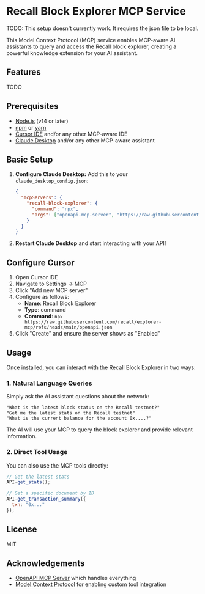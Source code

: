 # Recall Block Explorer MCP Service

TODO: This setup doesn't currently work. It requires the json file to be local.

This Model Context Protocol (MCP) service enables MCP-aware AI assistants to query and access the Recall block explorer, creating a powerful knowledge extension for your AI assistant.

## Features

TODO

## Prerequisites

- [Node.js](https://nodejs.org/) (v14 or later)
- [npm](https://www.npmjs.com/) or [yarn](https://yarnpkg.com/)
- [Cursor IDE](https://cursor.sh/) and/or any other MCP-aware IDE
- [Claude Desktop](https://claude.ai/download) and/or any other MCP-aware assistant
  
## Basic Setup

1. **Configure Claude Desktop:**
   Add this to your `claude_desktop_config.json`:
   ```json
   {
     "mcpServers": {
       "recall-block-explorer": {
         "command": "npx",
         "args": ["openapi-mcp-server", "https://raw.githubusercontent.com/recall/explorer-mcp/refs/heads/main/openapi.json"]
       }
     }
   }
   ```
2. **Restart Claude Desktop** and start interacting with your API!

## Configure Cursor

1. Open Cursor IDE
2. Navigate to Settings → MCP
3. Click "Add new MCP server"
4. Configure as follows:
   - **Name**: Recall Block Explorer
   - **Type**: command
   - **Command**: `npx https://raw.githubusercontent.com/recall/explorer-mcp/refs/heads/main/openapi.json`
5. Click "Create" and ensure the server shows as "Enabled"

## Usage

Once installed, you can interact with the Recall Block Explorer in two ways:

### 1. Natural Language Queries

Simply ask the AI assistant questions about the network:

```
"What is the latest block status on the Recall testnet?"
"Get me the latest stats on the Recall testnet"
"What is the current balance for the account 0x....?"
```

The AI will use your MCP to query the block explorer and provide relevant information.

### 2. Direct Tool Usage

You can also use the MCP tools directly:

```javascript
// Get the latest stats
API-get_stats();

// Get a specific document by ID
API-get_transaction_summary({
  txn: "0x..."
});
```

## License

MIT

## Acknowledgements

- [OpenAPI MCP Server](https://github.com/snaggle-ai/openapi-mcp-server) which handles everything
- [Model Context Protocol](https://modelcontextprotocol.ai/) for enabling custom tool integration
